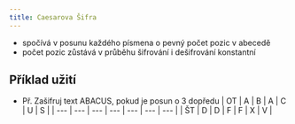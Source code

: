 ```yaml
---
title: Caesarova Šifra
---
```

- spočívá v posunu každého písmena o pevný počet pozic v abecedě
- počet pozic zůstává v průběhu šifrování i dešifrování konstantní

## Příklad užití
- Př. Zašifruj text ABACUS, pokud je posun o 3 dopředu
| OT  | A   | B   | A   | C   | U   | S   |
| --- | --- | --- | --- | --- | --- | --- |
| ŠT  | D   | D   | F   | F   | X   | V   |


